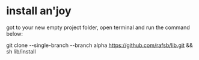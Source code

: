 # install an'joy

got to your new empty project folder, open terminal and run the command below: 

  git clone --single-branch --branch alpha https://github.com/rafsb/lib.git && sh lib/install

